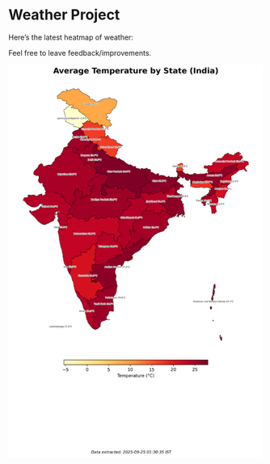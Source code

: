 # Weather Project

Here’s the latest heatmap of weather:

Feel free to leave feedback/improvements.

![India Heatmap](docs/assets/india_heatmap.png?v=D44DE5)
